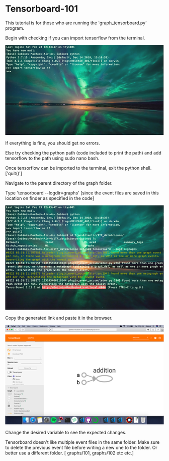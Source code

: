 # Tensorboard-101

This tutorial is for those who are running the 'graph_tensorboard.py' program.

Begin with checking if you can import tensorflow from the terminal.

![alt text](https://github.com/dniboghgnis/Tensorboard-101/blob/master/Tensorboard-drawings/Screenshot%202019-02-23%20at%202.50.02%20AM.png)

If everything is fine, you should get no errors.

Else try checking the python path (code included to print the path) and add tensorflow to the path using sudo nano bash.

Once tensorflow can be imported to the terminal, exit the python shell. ['quit()']

Navigate to the parent directory of the graph folder. 

Type 'tensorboard --logdir=graphs' [since the event files are saved in this location on finder as specified in the code]

![alt text](https://github.com/dniboghgnis/Tensorboard-101/blob/master/Tensorboard-drawings/Screenshot%202019-02-23%20at%202.52.40%20AM.png)

Copy the generated link and paste it in the browser.

![alt text](https://github.com/dniboghgnis/Tensorboard-101/blob/master/Tensorboard-drawings/Screenshot%202019-02-23%20at%202.54.22%20AM.png)

Change the desired variable to see the expected changes.

Tensorboard doesn't like multiple event files in the same folder. Make sure to delete the previous event file before writing a new one to the folder. Or better use a different folder. [ graphs/101, graphs/102 etc etc.]
